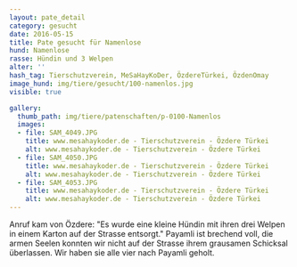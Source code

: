 ```yaml
---
layout: pate_detail
category: gesucht
date: 2016-05-15
title: Pate gesucht für Namenlose
hund: Namenlose
rasse: Hündin und 3 Welpen
alter: ''
hash_tag: Tierschutzverein, MeSaHayKoDer, ÖzdereTürkei, ÖzdenOmay
image_hund: img/tiere/gesucht/100-namenlos.jpg
visible: true

gallery:
  thumb_path: img/tiere/patenschaften/p-0100-Namenlos
  images:
  - file: SAM_4049.JPG
    title: www.mesahaykoder.de - Tierschutzverein - Özdere Türkei
    alt: www.mesahaykoder.de - Tierschutzverein - Özdere Türkei
  - file: SAM_4050.JPG
    title: www.mesahaykoder.de - Tierschutzverein - Özdere Türkei
    alt: www.mesahaykoder.de - Tierschutzverein - Özdere Türkei
  - file: SAM_4053.JPG
    title: www.mesahaykoder.de - Tierschutzverein - Özdere Türkei
    alt: www.mesahaykoder.de - Tierschutzverein - Özdere Türkei
---
```


Anruf kam von Özdere: "Es wurde eine kleine Hündin mit ihren drei Welpen in einem Karton auf der Strasse entsorgt."
Payamli ist brechend voll, die armen Seelen konnten wir nicht auf der Strasse ihrem grausamen Schicksal überlassen.
Wir haben sie alle vier nach Payamli geholt.
